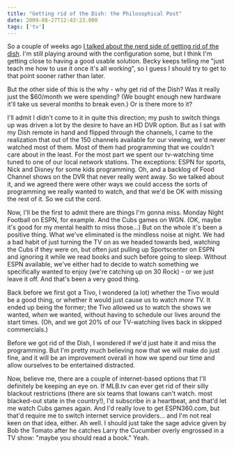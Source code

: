 ```yaml
---
title: "Getting rid of the Dish: the Philosophical Post"
date: 2009-08-27T12:43:23.000
tags: ['tv']
---
```


So a couple of weeks ago [I talked about the nerd side of getting rid of the dish](/09/08/getting-rid-of-the-dish-the-nerd-post/). I'm still playing around with the configuration some, but I think I'm getting close to having a good usable solution. Becky keeps telling me "just teach me how to use it once it's all working", so I guess I should try to get to that point sooner rather than later.

But the other side of this is the why - why get rid of the Dish? Was it really just the $60/month we were spending? (We bought enough new hardware it'll take us several months to break even.) Or is there more to it?

I'll admit I didn't come to it in quite this direction; my push to switch things up was driven a lot by the desire to have an HD DVR option. But as I sat with my Dish remote in hand and flipped through the channels, I came to the realization that out of the 150 channels available for our viewing, we'd never watched most of them. Most of them had programming that we couldn't care about in the least. For the most part we spent our tv-watching time tuned to one of our local network stations. The exceptions: ESPN for sports, Nick and Disney for some kids programming. Oh, and a backlog of Food Channel shows on the DVR that never really went away. So we talked about it, and we agreed there were other ways we could access the sorts of programming we really wanted to watch, and that we'd be OK with missing the rest of it. So we cut the cord.

Now, I'll be the first to admit there are things I'm gonna miss. Monday Night Football on ESPN, for example. And the Cubs games on WGN. (OK, maybe it's good for my mental health to miss those...) But on the whole it's been a positive thing. What we've eliminated is the mindless noise at night. We had a bad habit of just turning the TV on as we headed towards bed, watching the Cubs if they were on, but often just pulling up Sportscenter on ESPN and ignoring it while we read books and such before going to sleep. Without ESPN available, we've either had to decide to watch something we specifically wanted to enjoy (we're catching up on 30 Rock) - or we just leave it off. And that's been a very good thing.

Back before we first got a Tivo, I wondered (a lot) whether the Tivo would be a good thing, or whether it would just cause us to watch _more_ TV. It ended up being the former; the Tivo allowed us to watch the shows we wanted, _when_ we wanted, without having to schedule our lives around the start times. (Oh, and we got 20% of our TV-watching lives back in skipped commercials.)

Before we got rid of the Dish, I wondered if we'd just hate it and miss the programming. But I'm pretty much believing now that we will make do just fine, and it will be an improvement overall in how we spend our time and allow ourselves to be entertained distracted.

Now, believe me, there are a couple of internet-based options that I'll definitely be keeping an eye on. If MLB.tv can ever get rid of their silly blackout restrictions (there are six teams that Iowans can't watch. most blacked-out state in the country!), I'd subscribe in a heartbeat, and that'd let me watch Cubs games again. And I'd really love to get ESPN360.com, but that'd require me to switch internet service providers... and I'm not real keen on that idea, either. Ah well. I should just take the sage advice given by Bob the Tomato after he catches Larry the Cucumber overly engrossed in a TV show: "maybe you should read a book." Yeah.
